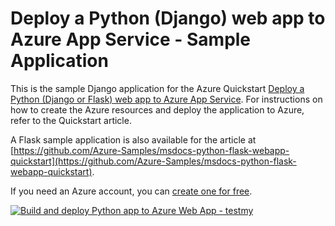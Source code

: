 # Deploy a Python (Django) web app to Azure App Service - Sample Application

This is the sample Django application for the Azure Quickstart [Deploy a Python (Django or Flask) web app to Azure App Service](https://docs.microsoft.com/en-us/azure/app-service/quickstart-python).  For instructions on how to create the Azure resources and deploy the application to Azure, refer to the Quickstart article.

A Flask sample application is also available for the article at [https://github.com/Azure-Samples/msdocs-python-flask-webapp-quickstart](https://github.com/Azure-Samples/msdocs-python-flask-webapp-quickstart).

If you need an Azure account, you can [create one for free](https://azure.microsoft.com/en-us/free/).

[![Build and deploy Python app to Azure Web App - testmy](https://github.com/enjesh/msdocs-python-django-webapp-quickstart/actions/workflows/main_testmy.yml/badge.svg)](https://github.com/enjesh/msdocs-python-django-webapp-quickstart/actions/workflows/main_testmy.yml)
